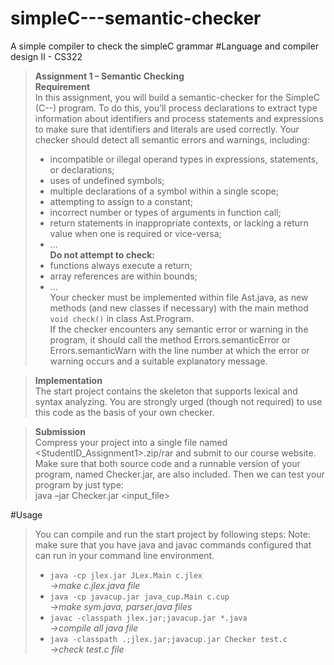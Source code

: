 # simpleC---semantic-checker
A simple compiler to check the simpleC grammar
#Language and compiler design II - CS322
> **Assignment 1  – Semantic Checking**  
> **Requirement**  
> In this assignment, you will build a semantic-checker for the SimpleC (C--) program. To do this, you’ll process declarations to extract type information about identifiers and process statements and expressions to make sure that identifiers and literals are used correctly. Your checker should detect all semantic errors and warnings, including:  
> - incompatible or illegal operand types in expressions, statements, or declarations;  
> - uses of undefined symbols;  
> - multiple declarations of a symbol within a single scope;  
> - attempting to assign to a constant;  
> - incorrect number or types of arguments in function call;  
> - return statements in inappropriate contexts, or lacking a return value when one is
required or vice-versa;  
> - ...  
> **Do not attempt to check:**
> - functions always execute a return;  
> - array references are within bounds;  
> - ...  
> Your checker must be implemented within file Ast.java, as new methods (and new classes if necessary) with the main method ```void check()``` in class Ast.Program.  
> If the checker encounters any semantic error or warning in the program, it should call the method Errors.semanticError or Errors.semanticWarn with the line number at which the error or warning occurs and a suitable explanatory message.  


> **Implementation**  
> The start project contains the skeleton that supports lexical and syntax analyzing. You are strongly urged (though not required) to use this code as the basis of your own checker.  


> **Submission**  
> Compress your project into a single file named <StudentID_Assignment1>.zip/rar and submit to our course website. Make sure that both source code and a runnable version of your program, named Checker.jar, are also included. Then we can test your program by just type:  
>      java –jar Checker.jar <input_file>  


#Usage
> You can compile and run the start project by following steps:
> Note: make sure that you have java and javac commands configured that can run in your command line environment.
> - ```java -cp jlex.jar JLex.Main c.jlex```  
*->make c.jlex.java file*
> - ```java -cp javacup.jar java_cup.Main c.cup```  
*->make sym.java, parser.java files*
> - ```javac -classpath jlex.jar;javacup.jar *.java```  
*->compile all java file*
> - ```java -classpath .;jlex.jar;javacup.jar Checker test.c```  
*->check test.c file*
